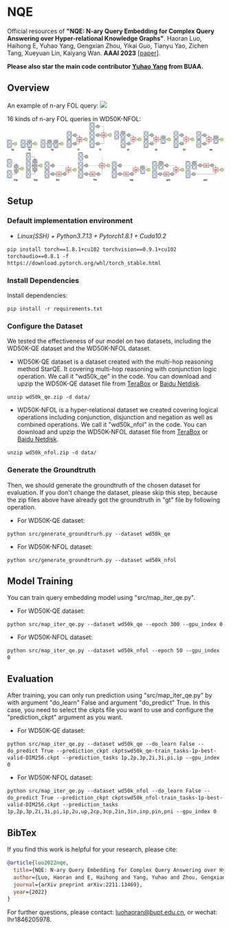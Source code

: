 # NQE

Official resources of **"NQE: N-ary Query Embedding for Complex Query Answering over Hyper-relational Knowledge Graphs"**. Haoran Luo, Haihong E, Yuhao Yang, Gengxian Zhou, Yikai Guo, Tianyu Yao, Zichen Tang, Xueyuan Lin, Kaiyang Wan. **AAAI 2023** \[[paper](https://doi.org/10.48550/arXiv.2211.13469)\]. 

**Please also star the main code contributor [Yuhao Yang](https://github.com/TimeFighter818/NQE_Nary_Query_Embedding) from BUAA.**

## Overview
An example of n-ary FOL query:
![](./figs/F1.drawio.png)

16 kinds of n-ary FOL queries in WD50K-NFOL:
![](./figs/F4.drawio.png)

## Setup

### Default implementation environment

* *Linux(SSH) + Python3.7.13 + Pytorch1.8.1 + Cuda10.2*

```
pip install torch==1.8.1+cu102 torchvision==0.9.1+cu102 torchaudio==0.8.1 -f https://download.pytorch.org/whl/torch_stable.html
```

### Install Dependencies

Install dependencies:
```
pip install -r requirements.txt
```

### Configure the Dataset

We tested the effectiveness of our model on two datasets, including the WD50K-QE dataset and the WD50K-NFOL dataset.

* WD50K-QE dataset is a dataset created with the multi-hop reasoning method StarQE. It covering multi-hop reasoning with conjunction logic operation. We call it "wd50k_qe" in the code. You can download and upzip the WD50K-QE dataset file from [TeraBox](https://terabox.com/s/1jiIHls_9FSoY--ULOMpcOg) or [Baidu Netdisk](https://pan.baidu.com/s/1IIFaPfXQIKKdWbX1HX6heA?pwd=26mp).

```
unzip wd50k_qe.zip -d data/
```

* WD50K-NFOL is a hyper-relational dataset we created covering logical operations including conjunction, disjunction and negation as well as combined operations. We call it "wd50k_nfol" in the code. You can download and upzip the WD50K-NFOL dataset file from [TeraBox](https://terabox.com/s/1PncfQKdeaf6R02mCz8MtKQ) or [Baidu Netdisk](https://pan.baidu.com/s/1WVkyDQbL4l73jd1IZt7q_Q?pwd=5inx).

```
unzip wd50k_nfol.zip -d data/
```

### Generate the Groundtruth ###

Then, we should generate the groundtruth of the chosen dataset for evaluation. If you don't change the dataset, please skip this step, because the zip files above have already got the groundtruth in "gt\" file by following operation.

* For WD50K-QE dataset:
```
python src/generate_groundtrurh.py --dataset wd50k_qe
```
* For WD50K-NFOL dataset:
```
python src/generate_groundtrurh.py --dataset wd50k_nfol
```

## Model Training ##

You can train query embedding model using "src/map_iter_qe.py".

* For WD50K-QE dataset:
```
python src/map_iter_qe.py --dataset wd50k_qe --epoch 300 --gpu_index 0
```

* For WD50K-NFOL dataset:
```
python src/map_iter_qe.py --dataset wd50k_nfol --epoch 50 --gpu_index 0
```

## Evaluation ##

After training, you can only run prediction using "src/map_iter_qe.py" by with argument "do_learn" False and argument "do_predict" True. In this case, you need to select the ckpts file you want to use and configure the "prediction_ckpt" argument as you want.

* For WD50K-QE dataset:
```
python src/map_iter_qe.py --dataset wd50k_qe --do_learn False --do_predict True --prediction_ckpt ckptswd50k_qe-train_tasks-1p-best-valid-DIM256.ckpt --prediction_tasks 1p,2p,3p,2i,3i,pi,ip --gpu_index 0
```

* For WD50K-NFOL dataset:
```
python src/map_iter_qe.py --dataset wd50k_nfol --do_learn False --do_predict True --prediction_ckpt ckptswd50k_nfol-train_tasks-1p-best-valid-DIM256.ckpt --prediction_tasks 1p,2p,3p,2i,3i,pi,ip,2u,up,2cp,3cp,2in,3in,inp,pin,pni --gpu_index 0
```

## BibTex

If you find this work is helpful for your research, please cite:

```bibtex
@article{luo2022nqe,
  title={NQE: N-ary Query Embedding for Complex Query Answering over Hyper-relational Knowledge Graphs},
  author={Luo, Haoran and E, Haihong and Yang, Yuhao and Zhou, Gengxian and Guo, Yikai and Yao, Tianyu and Tang, Zichen and Lin, Xueyuan and Wan, Kaiyang},
  journal={arXiv preprint arXiv:2211.13469},
  year={2022}
}
```

For further questions, please contact: luohaoran@bupt.edu.cn, or wechat: lhr1846205978.